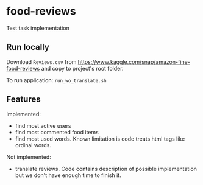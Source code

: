 # food-reviews

Test task implementation

## Run locally

Download `Reviews.csv` from https://www.kaggle.com/snap/amazon-fine-food-reviews and copy to project's root folder.

To run application:
`run_wo_translate.sh`

## Features

Implemented: 
* find most active users
* find most commented food items
* find most used words. Known limitation is code treats html tags like ordinal words.

Not implemented:
* translate reviews. Code contains description of possible implementation but we don't have enough time to finish it.
